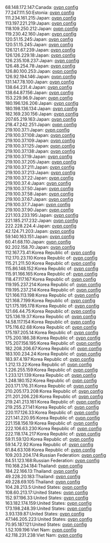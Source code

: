 68.148.172.147:Canada: [ovpn config](vpn/68_148_172_147.ovpn)  
77.247.111.50:Estonia: [ovpn config](vpn/77_247_111_50.ovpn)  
111.234.161.215:Japan: [ovpn config](vpn/111_234_161_215.ovpn)  
113.197.221.219:Japan: [ovpn config](vpn/113_197_221_219.ovpn)  
118.109.250.212:Japan: [ovpn config](vpn/118_109_250_212.ovpn)  
119.230.42.160:Japan: [ovpn config](vpn/119_230_42_160.ovpn)  
120.51.15.245:Japan: [ovpn config](vpn/120_51_15_245.ovpn)  
120.51.15.245:Japan: [ovpn config](vpn/120_51_15_245.ovpn)  
126.121.67.239:Japan: [ovpn config](vpn/126_121_67_239.ovpn)  
126.126.229.18:Japan: [ovpn config](vpn/126_126_229_18.ovpn)  
126.235.108.237:Japan: [ovpn config](vpn/126_235_108_237.ovpn)  
126.48.254.78:Japan: [ovpn config](vpn/126_48_254_78.ovpn)  
126.80.100.253:Japan: [ovpn config](vpn/126_80_100_253.ovpn)  
126.92.194.146:Japan: [ovpn config](vpn/126_92_194_146.ovpn)  
131.147.78.100:Japan: [ovpn config](vpn/131_147_78_100.ovpn)  
138.64.231.4:Japan: [ovpn config](vpn/138_64_231_4.ovpn)  
138.64.87.156:Japan: [ovpn config](vpn/138_64_87_156.ovpn)  
153.229.96.9:Japan: [ovpn config](vpn/153_229_96_9.ovpn)  
180.196.126.206:Japan: [ovpn config](vpn/180_196_126_206.ovpn)  
180.198.136.134:Japan: [ovpn config](vpn/180_198_136_134.ovpn)  
182.169.230.156:Japan: [ovpn config](vpn/182_169_230_156.ovpn)  
207.65.219.163:Japan: [ovpn config](vpn/207_65_219_163.ovpn)  
218.47.242.251:Japan: [ovpn config](vpn/218_47_242_251.ovpn)  
219.100.37.1:Japan: [ovpn config](vpn/219_100_37_1.ovpn)  
219.100.37.108:Japan: [ovpn config](vpn/219_100_37_108.ovpn)  
219.100.37.109:Japan: [ovpn config](vpn/219_100_37_109.ovpn)  
219.100.37.125:Japan: [ovpn config](vpn/219_100_37_125.ovpn)  
219.100.37.138:Japan: [ovpn config](vpn/219_100_37_138.ovpn)  
219.100.37.19:Japan: [ovpn config](vpn/219_100_37_19.ovpn)  
219.100.37.205:Japan: [ovpn config](vpn/219_100_37_205.ovpn)  
219.100.37.211:Japan: [ovpn config](vpn/219_100_37_211.ovpn)  
219.100.37.213:Japan: [ovpn config](vpn/219_100_37_213.ovpn)  
219.100.37.22:Japan: [ovpn config](vpn/219_100_37_22.ovpn)  
219.100.37.4:Japan: [ovpn config](vpn/219_100_37_4.ovpn)  
219.100.37.50:Japan: [ovpn config](vpn/219_100_37_50.ovpn)  
219.100.37.58:Japan: [ovpn config](vpn/219_100_37_58.ovpn)  
219.100.37.67:Japan: [ovpn config](vpn/219_100_37_67.ovpn)  
219.100.37.7:Japan: [ovpn config](vpn/219_100_37_7.ovpn)  
219.100.37.90:Japan: [ovpn config](vpn/219_100_37_90.ovpn)  
221.103.233.195:Japan: [ovpn config](vpn/221_103_233_195.ovpn)  
221.185.217.232:Japan: [ovpn config](vpn/221_185_217_232.ovpn)  
222.228.224.4:Japan: [ovpn config](vpn/222_228_224_4.ovpn)  
42.124.71.203:Japan: [ovpn config](vpn/42_124_71_203.ovpn)  
59.140.163.151:Japan: [ovpn config](vpn/59_140_163_151.ovpn)  
60.41.68.110:Japan: [ovpn config](vpn/60_41_68_110.ovpn)  
92.202.158.70:Japan: [ovpn config](vpn/92_202_158_70.ovpn)  
112.167.73.41:Korea Republic of: [ovpn config](vpn/112_167_73_41.ovpn)  
112.170.23.110:Korea Republic of: [ovpn config](vpn/112_170_23_110.ovpn)  
115.21.211.50:Korea Republic of: [ovpn config](vpn/115_21_211_50.ovpn)  
115.86.148.152:Korea Republic of: [ovpn config](vpn/115_86_148_152.ovpn)  
115.91.166.165:Korea Republic of: [ovpn config](vpn/115_91_166_165.ovpn)  
118.47.117.167:Korea Republic of: [ovpn config](vpn/118_47_117_167.ovpn)  
119.195.237.214:Korea Republic of: [ovpn config](vpn/119_195_237_214.ovpn)  
119.195.237.214:Korea Republic of: [ovpn config](vpn/119_195_237_214.ovpn)  
121.166.113.198:Korea Republic of: [ovpn config](vpn/121_166_113_198.ovpn)  
121.168.7.199:Korea Republic of: [ovpn config](vpn/121_168_7_199.ovpn)  
121.175.195.178:Korea Republic of: [ovpn config](vpn/121_175_195_178.ovpn)  
121.66.44.75:Korea Republic of: [ovpn config](vpn/121_66_44_75.ovpn)  
125.136.19.37:Korea Republic of: [ovpn config](vpn/125_136_19_37.ovpn)  
14.58.117.154:Korea Republic of: [ovpn config](vpn/14_58_117_154.ovpn)  
175.116.62.68:Korea Republic of: [ovpn config](vpn/175_116_62_68.ovpn)  
175.197.205.14:Korea Republic of: [ovpn config](vpn/175_197_205_14.ovpn)  
175.200.186.38:Korea Republic of: [ovpn config](vpn/175_200_186_38.ovpn)  
175.207.156.195:Korea Republic of: [ovpn config](vpn/175_207_156_195.ovpn)  
182.208.206.67:Korea Republic of: [ovpn config](vpn/182_208_206_67.ovpn)  
183.100.234.24:Korea Republic of: [ovpn config](vpn/183_100_234_24.ovpn)  
183.97.4.197:Korea Republic of: [ovpn config](vpn/183_97_4_197.ovpn)  
1.212.13.22:Korea Republic of: [ovpn config](vpn/1_212_13_22.ovpn)  
1.226.255.159:Korea Republic of: [ovpn config](vpn/1_226_255_159.ovpn)  
1.233.121.139:Korea Republic of: [ovpn config](vpn/1_233_121_139.ovpn)  
1.248.180.152:Korea Republic of: [ovpn config](vpn/1_248_180_152.ovpn)  
203.171.176.31:Korea Republic of: [ovpn config](vpn/203_171_176_31.ovpn)  
210.205.173.208:Korea Republic of: [ovpn config](vpn/210_205_173_208.ovpn)  
211.201.206.226:Korea Republic of: [ovpn config](vpn/211_201_206_226.ovpn)  
219.241.213.161:Korea Republic of: [ovpn config](vpn/219_241_213_161.ovpn)  
219.255.27.141:Korea Republic of: [ovpn config](vpn/219_255_27_141.ovpn)  
220.117.126.33:Korea Republic of: [ovpn config](vpn/220_117_126_33.ovpn)  
221.141.220.95:Korea Republic of: [ovpn config](vpn/221_141_220_95.ovpn)  
221.158.156.19:Korea Republic of: [ovpn config](vpn/221_158_156_19.ovpn)  
222.106.63.230:Korea Republic of: [ovpn config](vpn/222_106_63_230.ovpn)  
222.118.174.217:Korea Republic of: [ovpn config](vpn/222_118_174_217.ovpn)  
59.11.59.120:Korea Republic of: [ovpn config](vpn/59_11_59_120.ovpn)  
59.14.72.92:Korea Republic of: [ovpn config](vpn/59_14_72_92.ovpn)  
61.84.63.108:Korea Republic of: [ovpn config](vpn/61_84_63_108.ovpn)  
109.203.204.174:Russian Federation: [ovpn config](vpn/109_203_204_174.ovpn)  
84.51.123.168:Russian Federation: [ovpn config](vpn/84_51_123_168.ovpn)  
110.168.234.184:Thailand: [ovpn config](vpn/110_168_234_184.ovpn)  
184.22.166.13:Thailand: [ovpn config](vpn/184_22_166_13.ovpn)  
49.228.20.183:Thailand: [ovpn config](vpn/49_228_20_183.ovpn)  
49.228.69.105:Thailand: [ovpn config](vpn/49_228_69_105.ovpn)  
104.28.213.5:United States: [ovpn config](vpn/104_28_213_5.ovpn)  
108.60.213.17:United States: [ovpn config](vpn/108_60_213_17.ovpn)  
152.97.196.33:United States: [ovpn config](vpn/152_97_196_33.ovpn)  
163.182.174.159:United States: [ovpn config](vpn/163_182_174_159.ovpn)  
173.198.248.39:United States: [ovpn config](vpn/173_198_248_39.ovpn)  
3.93.139.87:United States: [ovpn config](vpn/3_93_139_87.ovpn)  
47.146.205.223:United States: [ovpn config](vpn/47_146_205_223.ovpn)  
70.95.187.121:United States: [ovpn config](vpn/70_95_187_121.ovpn)  
1.52.109.196:Viet Nam: [ovpn config](vpn/1_52_109_196.ovpn)  
42.118.231.238:Viet Nam: [ovpn config](vpn/42_118_231_238.ovpn)  
